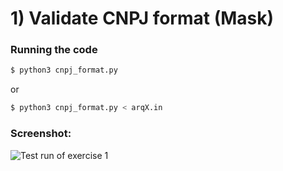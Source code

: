 # 1) Validate CNPJ format (Mask)

### Running the code
```sh
$ python3 cnpj_format.py
```
or
```sh
$ python3 cnpj_format.py < arqX.in
```

### Screenshot:

![Test run of exercise 1](https://github.com/pedromorelli96/kaffa-test/tree/main/1-Validate_CNPJ_format/run1.png)

